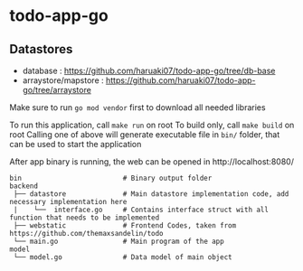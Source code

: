 # todo-app-go

## Datastores
- database : https://github.com/haruaki07/todo-app-go/tree/db-base
- arraystore/mapstore : https://github.com/haruaki07/todo-app-go/tree/arraystore

Make sure to run `go mod vendor` first to download all needed libraries

To run this application, call `make run` on root
To build only, call `make build` on root
Calling one of above will generate executable file in `bin/` folder, that can be used to start the application

After app binary is running, the web can be opened in http://localhost:8080/

```
bin                         # Binary output folder
backend
 ├── datastore              # Main datastore implementation code, add necessary implementation here
 |    └──  interface.go     # Contains interface struct with all function that needs to be implemented
 ├── webstatic              # Frontend Codes, taken from https://github.com/themaxsandelin/todo
 └── main.go                # Main program of the app
model
 └── model.go               # Data model of main object
```

